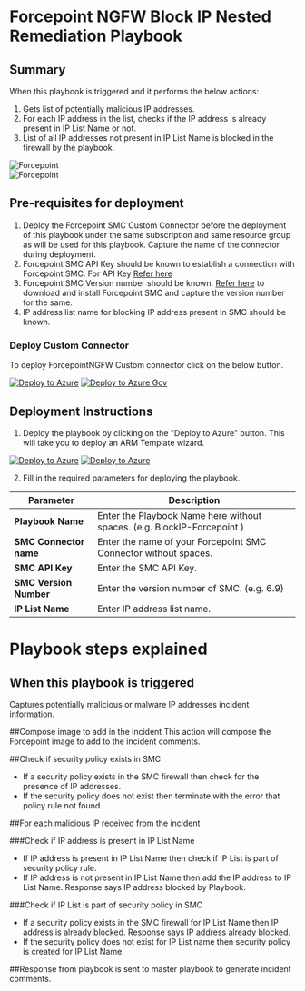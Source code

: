 # Forcepoint NGFW Block IP Nested Remediation Playbook

## Summary
 When  this playbook is triggered and it performs the below actions:
 1. Gets list of potentially malicious IP addresses.
 2. For each IP address in the list, checks if the IP address is already present in IP List Name or not.
 3. List of all IP addresses not present in IP List Name is blocked in the firewall by the playbook.

 ![Forcepoint](./Images/PlaybookDesignerLight.png)<br>
![Forcepoint](./Images/PlaybookDesignerDark.png)<br>

 ## Pre-requisites for deployment
 1. Deploy the Forcepoint SMC Custom Connector before the deployment of this playbook under the same subscription and same resource group as will be used for this playbook. Capture the name of the connector during deployment.
 2. Forcepoint SMC API Key should be known to establish a connection with Forcepoint SMC. For API Key [Refer here](http://www.websense.com/content/support/library/ngfw/v610/rfrnce/ngfw_6100_ug_smc-api_a_en-us.pdf )
 3. Forcepoint SMC Version number should be known. [Refer here](https://help.stonesoft.com/onlinehelp/StoneGate/SMC/) to download and install Forcepoint SMC and capture the version number for the same.
 4. IP address list name for blocking IP address present in SMC should be known.

 ### Deploy Custom Connector

To deploy ForcepointNGFW Custom connector click on the below button.

[![Deploy to Azure](https://aka.ms/deploytoazurebutton)](https://portal.azure.com/#create/Microsoft.Template/uri/https%3A%2F%2Fraw.githubusercontent.com%2FAzure%2FAzure-Sentinel%2Fmaster%2FPlaybooks%2FForcepointNGFW%2FForcepointSMCApiConnector%2Fazuredeploy.json)
[![Deploy to Azure Gov](https://aka.ms/deploytoazuregovbutton)](https://portal.azure.com/#create/Microsoft.Template/uri/https%3A%2F%2Fraw.githubusercontent.com%2FAzure%2FAzure-Sentinel%2Fmaster%2FPlaybooks%2FForcepointNGFW%2FForcepointSMCApiConnector%2Fazuredeploy.json)


 ## Deployment Instructions
 1. Deploy the playbook by clicking on the "Deploy to Azure" button. This will take you to deploy an ARM Template wizard.

[![Deploy to Azure](https://aka.ms/deploytoazurebutton)](https://portal.azure.com/#create/Microsoft.Template/uri/https%3A%2F%2Fraw.githubusercontent.com%2FAzure%2FAzure-Sentinel%2Ftree%2Fmaster%2FMasterPlaybooks%2FRemediation-IP%2FForcepointNGFW-BlockIP-Nested-Remediation%2Fazuredeploy.json)
[![Deploy to Azure](https://aka.ms/deploytoazuregovbutton)](https://portal.azure.com/#create/Microsoft.Template/uri/https%3A%2F%2Fraw.githubusercontent.com%2FAzure%2FAzure-Sentinel%2Ftree%2Fmaster%2FMasterPlaybooks%2FRemediation-IP%2FForcepointNGFW-BlockIP-Nested-Remediation%2Fazuredeploy.json)

 2. Fill in the required parameters for deploying the playbook.

 | Parameter  | Description |
| ------------- | ------------- |
| **Playbook Name** | Enter the Playbook Name here without spaces. (e.g. BlockIP-Forcepoint ) |
| **SMC Connector name**|Enter the name of your Forcepoint SMC Connector without spaces.|
| **SMC API Key**  | Enter the SMC API Key. |
| **SMC Version Number** | Enter the version number of SMC. (e.g. 6.9) |
| **IP List Name**|Enter IP address list name.|




# Playbook steps explained
## When this playbook is triggered
  Captures potentially malicious or malware IP addresses incident information.

##Compose image to add in the incident
This action will compose the Forcepoint image to add to the incident comments.

##Check if security policy exists in SMC
*  If a security policy exists in the SMC firewall then check for the presence of IP addresses.
*  If the security policy does not exist then terminate with the error that policy rule not found.

##For each malicious IP received from the incident

###Check if IP address is present in IP List Name
* If IP address is present in IP List Name then check if IP List is part of security policy rule.
* If IP address is not present in IP List Name then add the IP address to IP List Name. Response says IP address blocked by Playbook.

###Check if IP List is part of security policy in SMC
*  If a security policy exists in the SMC firewall for IP List Name then IP address is already blocked. Response says IP address already blocked.
*  If the security policy does not exist for IP List name then security policy is created for IP List Name.

##Response from playbook is sent to master playbook to generate incident comments.
